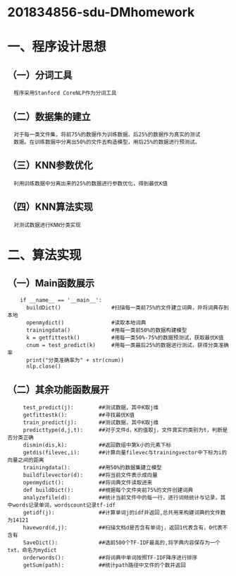 # 201834856-sdu-DMhomework

一、程序设计思想  
====
  （一）分词工具  
  --------
      程序采用Stanford CoreNLP作为分词工具  
  （二）数据集的建立  
  -------
      对于每一类文件集，将前75%的数据作为训练数据，后25%的数据作为真实的测试  
      数据。在训练数据中分离出50%的文件去构造模型，用后25%的数据进行预测试。  
  （三）KNN参数优化    
  ----------
      利用训练数据中分离出来的25%的数据进行参数优化，得到最优K值  
  （四）KNN算法实现    
  ----------
      对测试数据进行KNN分类实现  
      
二、算法实现    
=====
  （一）Main函数展示    
  --------
        if __name__ == '__main__':  
          buildDict()                #扫描每一类前75%的文件建立词典，并将词典存到本地  
          openmydict()               #读取本地词典  
          trainingdata()             #用每一类前50%的数据构建模型  
          k = getfittestk()          #用每一类50%-75%的数据预测试，获取最优K值  
          cnum = test_predict(k)     #用每一类最后25%的数据进行测试，获得分类准确率  
          print("分类准确率为" + str(cnum))  
          nlp.close()  
   （二）其余功能函数展开    
   ------------
         test_predict(j): 	     ##测试数据，其中K取j维  
         getfittestk():          ##寻找最优K值  
         train_predict(j):       ##测试数据，其中K取j维  
         predicttype(d,j,t):     ##对于文件d，K的值取j，文件真实的类别为t，判断是否分类正确  
         dismin(dis,k):          ##返回数组中第k小的元素下标  
         getdis(filevec,i):      ##计算向量filevec与trainingvector中下标为i的向量之间的距离  
         trainingdata():         ##用50%的数据集建立模型  
         buildfilevector(d):     ##将当前文件表示成向量  
         openmydict():           ##将词典文件读取进来  
         def buildDict():        ##根据每个文件夹前75%的文件创建词典  
         analyzefile(d):         ##统计当前文件中的每一行，进行词频统计与记录，其中words记录单词，wordscount记录tf-idf  
         getidf(j):              ##计算单词j的idf并返回,总共用来构建词典的文件数为14121  
         haveword(d,j):          ##扫描文档d是否含有单词j，返回1代表含有，0代表不含有  
         SaveDict():             ##选前500个TF-IDF最高的,将字典内容保存为一个txt，命名为mydict  
         orderwords():           ##将词典中单词按照TF-IDF降序进行排序  
         getSum(path):           ##统计path路径中文件的个数并返回  
         
